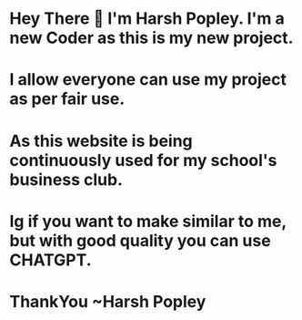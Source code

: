 # Hey There 👋 I'm Harsh Popley. I'm a new Coder as this is my new project.
# I allow everyone can use my project as per fair use.
# As this website is being continuously used for my school's business club.
# Ig if you want to make similar to me, but with good quality you can use CHATGPT.
# ThankYou ~Harsh Popley
